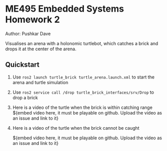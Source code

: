 # ME495 Embedded Systems Homework 2
Author: Pushkar Dave

Visualises an arena with a holonomic turtlebot, which catches a brick and drops it at the center of the arena.

## Quickstart
1. Use `ros2 launch turtle_brick turtle_arena.launch.xml` to start the arena and turtle simulation
2. Use `ros2 service call /drop turtle_brick_interfaces/srv/Drop` to drop a brick
3. Here is a video of the turtle when the brick is within catching range
   ${embed video here, it must be playable on github. Upload the video as an issue and link to it}

4. Here is a video of the turtle when the brick cannot be caught

   ${embed video here, it must be playable on github. Upload the video as an issue and link to it}